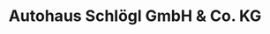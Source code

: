 ---
title: "Autohaus Schlögl GmbH & Co. KG"
url: /traunreut/autohaus-schloegl-gmbh-und-co-kg-trostberger-strasse/
shop: Autohaus
---